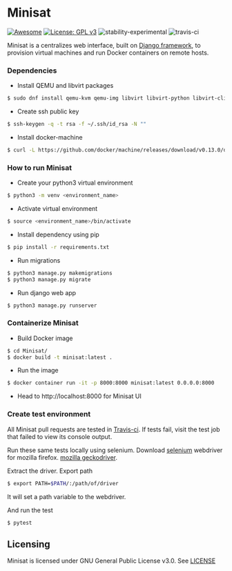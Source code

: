 # Minisat
[![Awesome](https://cdn.rawgit.com/sindresorhus/awesome/d7305f38d29fed78fa85652e3a63e154dd8e8829/media/badge.svg)](https://github.com/sindresorhus/awesome)
[![License: GPL v3](https://img.shields.io/badge/License-GPL%20v3-blue.svg)](https://www.gnu.org/licenses/gpl-3.0)
![stability-experimental](https://img.shields.io/badge/stability-experimental-orange.svg)
![travis-ci](https://travis-ci.org/miniSat/Minisat.svg?branch=master)

Minisat is a centralizes web interface, built on [Django framework](https://www.djangoproject.com/start/overview/), to provision virtual machines and run Docker containers on remote hosts.

### Dependencies
- Install QEMU and libvirt packages
```sh
$ sudo dnf install qemu-kvm qemu-img libvirt libvirt-python libvirt-client virt-install -y
```

- Create ssh public key
```sh
$ ssh-keygen -q -t rsa -f ~/.ssh/id_rsa -N ""
```

- Install docker-machine
```sh
$ curl -L https://github.com/docker/machine/releases/download/v0.13.0/docker-machine-`uname -s`-`uname -m` >/tmp/docker-machine && sudo install /tmp/docker-machine /usr/local/bin/docker-machine
```

### How to run Minisat
- Create your python3 virtual environment
```sh
$ python3 -m venv <environment_name>
```
- Activate virtual environment
```sh
$ source <environment_name>/bin/activate
```
- Install dependency using pip
```sh
$ pip install -r requirements.txt
```
- Run migrations
```sh
$ python3 manage.py makemigrations
$ python3 manage.py migrate
```
- Run django web app
```sh
$ python3 manage.py runserver
```
### Containerize Minisat
- Build Docker image
```sh
$ cd Minisat/
$ docker build -t minisat:latest .
```
- Run the image
```sh
$ docker container run -it -p 8000:8000 minisat:latest 0.0.0.0:8000
```
- Head to http://localhost:8000 for Minisat UI

### Create test environment
All Minisat pull requests are tested in [Travis-ci](https://travis-ci.org/miniSat/minisat). If tests fail, visit the test job that failed to view its console output.

Run these same tests locally using selenium. Download [selenium](http://www.seleniumhq.org/) webdriver for mozilla firefox. [mozilla geckodriver](https://github.com/mozilla/geckodriver/releases).

Extract the driver.
Export path
```sh
$ export PATH=$PATH/:/path/of/driver
```
It will set a path variable to the webdriver.

And run the test
```sh
$ pytest
```

## Licensing
Minisat is licensed under GNU General Public License v3.0. See [LICENSE](https://github.com/miniSat/minisat/blob/master/LICENSE/)
